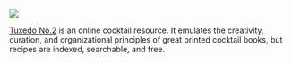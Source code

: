 ![](https://s3-us-west-2.amazonaws.com/chrissy-portfolio-images/tux_2.png)

[Tuxedo No.2](http://tuxedono2.com) is an online cocktail resource. It emulates the creativity, curation, and organizational principles of great printed cocktail books, but recipes are indexed, searchable, and free.
